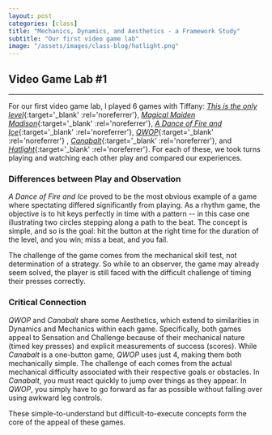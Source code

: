 ```yaml
---
layout: post
categories: [class]
title: "Mechanics, Dynamics, and Aesthetics - a Framework Study"
subtitle: "Our first video game lab"
image: "/assets/images/class-blog/hatlight.png"
---
```

## Video Game Lab #1

<!-- e -->
***

For our first video game lab, I played 6 games with Tiffany: [*This is the only level*](http://armorgames.com/play/4309/this-is-the-only-level){:target='_blank' :rel='noreferrer'}, [*Magical Maiden Madison*](http://scoutshonour.com/madison/){:target='_blank' :rel='noreferrer'}, [*A Dance of Fire and Ice*](https://www.kongregate.com/games/fizzd/a-dance-of-fire-and-ice){:target='_blank' :rel='noreferrer'}, [*QWOP*](http://www.foddy.net/Athletics.html){:target='_blank' :rel='noreferrer'} , [*Canabalt*](http://www.kongregate.com/games/AdamAtomic/canabalt){:target='_blank' :rel='noreferrer'}, and [*Hatlight*](https://w.itch.io/hatlight){:target='_blank' :rel='noreferrer'}. For each of these, we took turns playing and watching each other play and compared our experiences. 

### Differences between Play and Observation

*A Dance of Fire and Ice* proved to be the most obvious example of a game where spectating differed significantly from playing. As a rhythm game, the objective is to hit keys perfectly in time with a pattern -- in this case one illustrating two circles stepping along a path to the beat. The concept is simple, and so is the goal: hit the button at the right time for the duration of the level, and you win; miss a beat, and you fail. 

The challenge of the game comes from the mechanical skill test, not determination of a strategy. So while to an observer, the game may already seem solved, the player is still faced with the difficult challenge of timing their presses correctly.

### Critical Connection

*QWOP* and *Canabalt* share some Aesthetics, which extend to similarities in Dynamics and Mechanics within each game. Specifically, both games appeal to Sensation and Challenge because of their mechanical nature (timed key presses) and explicit measurements of success (scores). While *Canabalt* is a one-button game, *QWOP* uses just 4, making them both mechanically simple. The challenge of each comes from the actual mechanical difficulty associated with their respective goals or obstacles. In *Canabalt*, you must react quickly to jump over things as they appear. In *QWOP*, you simply have to go forward as far as possible without falling over using awkward leg controls.

These simple-to-understand but difficult-to-execute concepts form the core of the appeal of these games. 